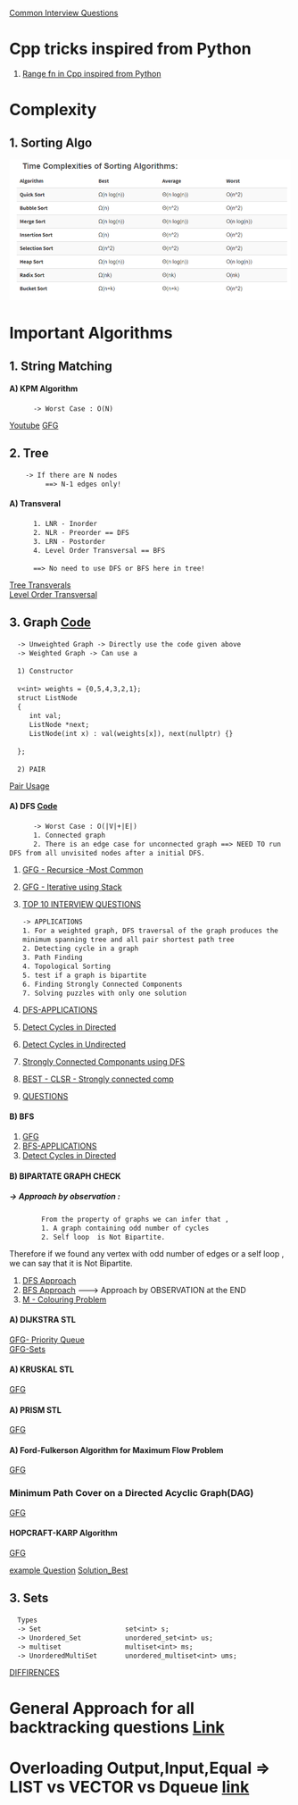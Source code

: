 [Common Interview Questions](https://www.geeksforgeeks.org/top-10-algorithms-in-interview-questions/?ref=rp)
# Cpp tricks inspired from Python
1. [Range fn in Cpp inspired from Python](http://shishtpal.blogspot.com/2015/01/range-function-in-c-inspired-from-python.html#:~:text=range()%20function%20in%20C%2B%2B%20%3A%20Inspired%20from%20Python,-%23%20What%20is%20range&text=%23%20A%20sequence%20of%20numbers%20from,\)%2C%20and%20optional%20step%20parameter.&text=%23%20You%20are%20not%20limited%20to,float%20(%20*%20)%20data%20type.)
# Complexity

## 1. Sorting Algo  
![](Quick_References/Sorting_Complexity.PNG)  

# Important Algorithms

## 1. String Matching
  
  #### A) KPM Algorithm
          -> Worst Case : O(N)
   [Youtube](https://www.youtube.com/watch?v=V5-7GzOfADQ)
   [GFG](https://www.geeksforgeeks.org/kmp-algorithm-for-pattern-searching/)

## 2. Tree
        -> If there are N nodes
             ==> N-1 edges only!
  #### A) Transveral
          1. LNR - Inorder
          2. NLR - Preorder == DFS
          3. LRN - Postorder
          4. Level Order Transversal == BFS
          
          ==> No need to use DFS or BFS here in tree!
   [Tree Transverals](https://www.geeksforgeeks.org/tree-traversals-inorder-preorder-and-postorder/)  
   [Level Order Transversal](https://www.geeksforgeeks.org/level-order-tree-traversal/)

## 3. Graph  [Code](https://github.com/AbhinavKoul/Coding_Questions_Solutions/blob/b91ac7d86a5f4872668b5f3b49d6eeb925c24b94/Implementations/Graphs/GRAPH(better%20implementation).cpp)
      
      -> Unweighted Graph -> Directly use the code given above
      -> Weighted Graph -> Can use a 
      
      1) Constructor     
      
      v<int> weights = {0,5,4,3,2,1};
      struct ListNode 
      {
         int val;
         ListNode *next;     
         ListNode(int x) : val(weights[x]), next(nullptr) {}

      };
      
      2) PAIR
  [Pair Usage](https://www.geeksforgeeks.org/graph-implementation-using-stl-for-competitive-programming-set-2-weighted-graph/)
  
  #### A) DFS  [Code](https://github.com/AbhinavKoul/Coding_Questions_Solutions/blob/b91ac7d86a5f4872668b5f3b49d6eeb925c24b94/Implementations/Graphs/GRAPH(better%20implementation).cpp#L47)
          -> Worst Case : O(|V|+|E|)  
          1. Connected graph  
          2. There is an edge case for unconnected graph ==> NEED TO run DFS from all unvisited nodes after a initial DFS. 
   1. [GFG - Recursice -Most Common](https://www.geeksforgeeks.org/depth-first-search-or-dfs-for-a-graph/)
   2. [GFG - Iterative using Stack](https://www.geeksforgeeks.org/iterative-depth-first-traversal/?ref=rp)
   3. [TOP 10 INTERVIEW QUESTIONS](https://www.geeksforgeeks.org/top-10-interview-question-depth-first-search-dfs/?ref=rp)
   
          -> APPLICATIONS
          1. For a weighted graph, DFS traversal of the graph produces the minimum spanning tree and all pair shortest path tree
          2. Detecting cycle in a graph
          3. Path Finding
          4. Topological Sorting
          5. test if a graph is bipartite
          6. Finding Strongly Connected Components
          7. Solving puzzles with only one solution
   4. [DFS-APPLICATIONS](https://www.geeksforgeeks.org/applications-of-depth-first-search/)  
   5. [Detect Cycles in Directed](https://www.geeksforgeeks.org/detect-cycle-in-a-graph/)
   6. [Detect Cycles in Undirected](https://www.geeksforgeeks.org/detect-cycle-undirected-graph/)
   7. [Strongly Connected Componants using DFS](https://www.geeksforgeeks.org/strongly-connected-components/)
   8. [BEST - CLSR - Strongly connected comp](https://www.personal.kent.edu/~rmuhamma/Algorithms/MyAlgorithms/GraphAlgor/strongComponent.htm)
     
   9. [QUESTIONS](https://www.geeksforgeeks.org/tag/dfs/)
    
  #### B) BFS
   1. [GFG]()
   2. [BFS-APPLICATIONS](https://www.geeksforgeeks.org/applications-of-breadth-first-traversal/)
   3. [Detect Cycles in Directed](https://www.geeksforgeeks.org/detect-cycle-in-a-directed-graph-using-bfs/)
  
  #### B) BIPARTATE GRAPH CHECK
   ##### -> Approach by observation : 
            From the property of graphs we can infer that , 
            1. A graph containing odd number of cycles
            2. Self loop  is Not Bipartite.
            
Therefore if we found any vertex with odd number of edges or a self loop , we can say that it is Not Bipartite.
                
   1. [DFS Approach](https://www.geeksforgeeks.org/check-if-a-given-graph-is-bipartite-using-dfs/?ref=lbp)
   2. [BFS Approach](https://www.geeksforgeeks.org/bipartite-graph/) ---> Approach by OBSERVATION at the END
   3. [M - Colouring Problem](https://www.geeksforgeeks.org/m-coloring-problem-backtracking-5/)
  #### A) DIJKSTRA STL
   [GFG- Priority Queue](https://www.geeksforgeeks.org/dijkstras-shortest-path-algorithm-using-priority_queue-stl/)  
   [GFG-Sets](https://www.geeksforgeeks.org/dijkstras-shortest-path-algorithm-using-set-in-stl/)  
  #### A) KRUSKAL STL
   [GFG](https://www.geeksforgeeks.org/kruskals-minimum-spanning-tree-using-stl-in-c/)  
  #### A) PRISM STL
   [GFG](https://www.geeksforgeeks.org/prims-algorithm-using-priority_queue-stl/)  
  #### A) Ford-Fulkerson Algorithm for Maximum Flow Problem
   [GFG](https://www.geeksforgeeks.org/ford-fulkerson-algorithm-for-maximum-flow-problem/)
  
  ### Minimum Path Cover on a Directed Acyclic Graph(DAG)
   [GFG](https://www.geeksforgeeks.org/maximum-bipartite-matching/)
   #### HOPCRAFT-KARP Algorithm
   [GFG](https://www.geeksforgeeks.org/hopcroft-karp-algorithm-for-maximum-matching-set-1-introduction/)
   
   [example Question](https://www.hackerrank.com/challenges/problem-solving/problem)
   [Solution_Best](https://www.hackerrank.com/rest/contests/master/challenges/problem-solving/hackers/sushilnath/download_solution)
   
## 3. Sets
      Types
      -> Set                     set<int> s;
      -> Unordered_Set           unordered_set<int> us;
      -> multiset                multiset<int> ms;
      -> UnorderedMultiSet       unordered_multiset<int> ums;
[DIFFIRENCES](https://www.geeksforgeeks.org/difference-set-multiset-unordered_set-unordered_multiset/)

# General Approach for all backtracking questions [Link](https://leetcode.com/problems/combination-sum/discuss/16502/A-general-approach-to-backtracking-questions-in-Java-(Subsets-Permutations-Combination-Sum-Palindrome-Partitioning))
# Overloading Output,Input,Equal => LIST vs VECTOR vs Dqueue [link](http://www.yolinux.com/TUTORIALS/LinuxTutorialC++STL.html#LIST)


